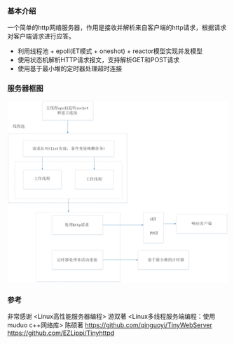 ### 基本介绍
一个简单的http网络服务器，作用是接收并解析来自客户端的http请求，根据请求对客户端请求进行应答。
* 利用线程池 + epoll(ET模式 + oneshot) + reactor模型实现并发模型
* 使用状态机解析HTTP请求报文，支持解析GET和POST请求
* 使用基于最小堆的定时器处理超时连接

### 服务器框图
![enter description here](./images/服务器框图.jpg)

### 参考
非常感谢
<Linux高性能服务器编程> 游双著
<Linux多线程服务端编程：使用muduo c++网络库> 陈硕著
https://github.com/qinguoyi/TinyWebServer
https://github.com/EZLippi/Tinyhttpd
